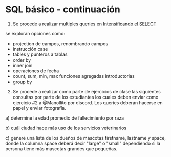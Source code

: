 # SQL básico - continuación

1. Se procede a realizar multiples queries en [Intensificando el SELECT](Siguiendo%20con%20el%20select.sql)  

se exploran opciones como:

- projection de campos, renombrando campos
- instrucción case 
- tables y punteros a tablas 
- order by
- inner join 
- operaciones de fecha 
- count, sum, min, max funciones agregadas introductorias
- group by 


2. Se procede a realizar como parte de ejercicios de clase las siguientes consultas por parte de los estudiantes los cuales deben enviar como ejercicio #2 a @Manollito por discord.  Los queries deberán hacerse en papel y enviar fotografía. 

a) determine la edad promedio de fallecimiento por raza 

b) cuál ciudad hace más uso de los servicios veterinarios 

c) genere una lista de los dueños de mascotas firstname, lastname y space, donde la columna space deberá decir "large" o "small" dependiendo si la persona tiene más mascotas grandes que pequeñas.  



